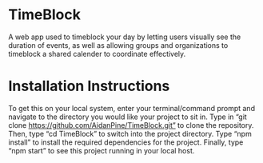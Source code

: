 # TimeBlock
A web app used to timeblock your day by letting users visually see the duration of events, as well as allowing groups and organizations to timeblock a shared calender to coordinate effectively.

# Installation Instructions
To get this on your local system, enter your terminal/command prompt and navigate to the directory you would like your project to sit in.
Type in “git clone https://github.com/AidanPine/TimeBlock.git” to clone the repository.
Then, type “cd TimeBlock” to switch into the project directory.
Type “npm install” to install the required dependencies for the project.
Finally, type “npm start” to see this project running in your local host.

